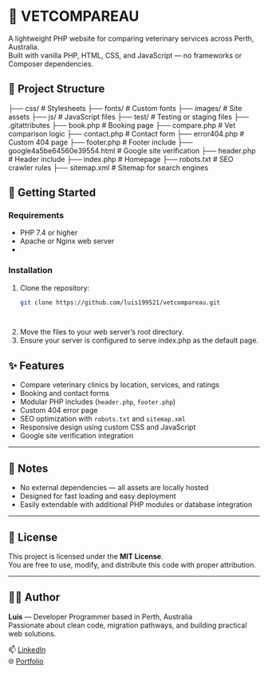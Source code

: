 # 🐾 VETCOMPAREAU

A lightweight PHP website for comparing veterinary services across Perth, Australia.  
Built with vanilla PHP, HTML, CSS, and JavaScript — no frameworks or Composer dependencies.

## 📁 Project Structure

├── css/ # Stylesheets 
├── fonts/ # Custom fonts 
├── images/ # Site assets
├── js/ # JavaScript files 
├── test/ # Testing or staging files 
├── .gitattributes 
├── book.php # Booking page 
├── compare.php # Vet comparison logic
├── contact.php # Contact form 
├── error404.php # Custom 404 page 
├── footer.php # Footer include 
├── google4a5be64560e39554.html # Google site verification 
├── header.php # Header include 
├── index.php # Homepage 
├── robots.txt # SEO crawler rules
├── sitemap.xml # Sitemap for search engines

## 🚀 Getting Started

### Requirements

- PHP 7.4 or higher
- Apache or Nginx web server
-

### Installation

1. Clone the repository:
   ```bash
   git clone https://github.com/luis199521/vetcompareau.git
   
  
2.  Move the files to your web server’s root directory.
3. Ensure your server is configured to serve index.php as the default page.

## ✨ Features

- Compare veterinary clinics by location, services, and ratings  
- Booking and contact forms  
- Modular PHP includes (`header.php`, `footer.php`)  
- Custom 404 error page  
- SEO optimization with `robots.txt` and `sitemap.xml`  
- Responsive design using custom CSS and JavaScript  
- Google site verification integration  

---

## 📌 Notes

- No external dependencies — all assets are locally hosted  
- Designed for fast loading and easy deployment  
- Easily extendable with additional PHP modules or database integration  

---

## 📄 License

This project is licensed under the **MIT License**.  
You are free to use, modify, and distribute this code with proper attribution.

---

## 👨‍💻 Author

**Luis** — Developer Programmer based in Perth, Australia  
Passionate about clean code, migration pathways, and building practical web solutions.

📫 [LinkedIn](https://linkedin.com/in/luis-alvarez-a7531828a)  
🌐 [Portfolio]()
